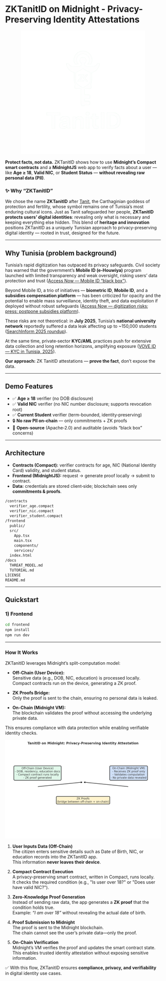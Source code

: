 # ZKTanitID on Midnight - Privacy-Preserving Identity Attestations

<p align="center">
  <img src="frontend/public/zktanitid_logo.png" width="400" />
</p>

**Protect facts, not data.** ZKTanitID shows how to use **Midnight’s Compact smart contracts** and a **MidnightJS** web app to verify facts about a user — like **Age ≥ 18**, **Valid NIC**, or **Student Status** — **without revealing raw personal data (PII)**.

### ✨ Why “ZKTanitID”
We chose the name **ZKTanitID** after [Tanit](https://en.wikipedia.org/wiki/Tanit), the Carthaginian goddess of protection and fertility, whose symbol remains one of Tunisia’s most enduring cultural icons. Just as Tanit safeguarded her people, **ZKTanitID protects users’ digital identities**: revealing only what is necessary and keeping everything else hidden. This blend of **heritage and innovation** positions ZKTanitID as a uniquely Tunisian approach to privacy-preserving digital identity — rooted in trust, designed for the future.

---

## Why Tunisia (problem background)
Tunisia’s rapid digitization has outpaced its privacy safeguards. Civil society has warned that the government’s **Mobile ID (e‑Houwiya)** program launched with limited transparency and weak oversight, risking users’ data protection and trust ([Access Now — Mobile ID “black box”](https://www.accessnow.org/tunisia-must-open-mobile-id-black-box/)).

Beyond Mobile ID, a trio of initiatives — **biometric ID**, **Mobile ID**, and a **subsidies compensation platform** — has been criticized for opacity and the potential to enable mass surveillance, identity theft, and data exploitation if deployed without robust safeguards ([Access Now — digitization risks](https://www.accessnow.org/tunisias-digitization-programs-threaten-the-privacy-of-millions/); [press: postpone subsidies platform](https://www.accessnow.org/press-release/tunisia-postpone-digital-platform-for-subsidies-compensation-launch/)).

These risks are not theoretical: in **July 2025**, Tunisia’s **national university network** reportedly suffered a data leak affecting up to ~150,000 students ([SearchInform 2025 roundup](https://searchinform.com/blog/2025/7/16/data-breaches-in-saudi-arabia-and-tunisia/)).

At the same time, private‑sector **KYC/AML** practices push for extensive data collection and long retention horizons, amplifying exposure ([VOVE ID — KYC in Tunisia, 2025](https://blog.voveid.com/kyc-compliance-in-tunisia-a-2025-guide-for-digital-businesses/)).

**Our approach:** ZK TanitID attestations — **prove the fact**, don’t expose the data.

---

## Demo Features
- ✅ **Age ≥ 18** verifier (no DOB disclosure)
- ✅ **Valid NIC** verifier (no NIC number disclosure; supports revocation root)
- ✅ **Current Student** verifier (term-bounded, identity‑preserving)
- 🔒 **No raw PII on‑chain** — only commitments + ZK proofs
- 🧾 **Open-source** (Apache‑2.0) and auditable (avoids “black box” concerns)

---

## Architecture
- **Contracts (Compact):** verifier contracts for age, NIC (National Identity Card) validity, and student status.
- **Frontend (MidnightJS):** request → generate proof locally → submit to contract.
- **Data:** credentials are stored client‑side; blockchain sees only **commitments & proofs**.

```
/contracts
  verifier_age.compact
  verifier_nic.compact
  verifier_student.compact
/frontend
  public/
  src/
    App.tsx
    main.tsx
    components/
    services/
  index.html
/docs
  THREAT_MODEL.md
  TUTORIAL.md
LICENSE
README.md
```
---

## Quickstart

### 1) Frontend
```bash
cd frontend
npm install
npm run dev
```

---

### How It Works

ZKTanitID leverages Midnight’s split-computation model:

- **Off-Chain (User Device):**  
  Sensitive data (e.g., DOB, NIC, education) is processed locally.  
  Compact contracts run on the device, generating a ZK proof.  

- **ZK Proofs Bridge:**  
  Only the proof is sent to the chain, ensuring no personal data is leaked.  

- **On-Chain (Midnight VM):**  
  The blockchain validates the proof without accessing the underlying private data.  

This ensures compliance with data protection while enabling verifiable identity checks.

![ZKTanitID Flowchart](./frontend/public/zktanitid_midnight_flowchart.png)

1. **User Inputs Data (Off-Chain)**  
   The citizen enters sensitive details such as Date of Birth, NIC, or education records into the ZKTanitID app.  
   This information **never leaves their device**.

2. **Compact Contract Execution**  
   A privacy-preserving smart contract, written in Compact, runs locally.  
   It checks the required condition (e.g., "Is user over 18?" or "Does user have valid NIC?").

3. **Zero-Knowledge Proof Generation**  
   Instead of sending raw data, the app generates a **ZK proof** that the condition holds true.  
   Example: *“I am over 18”* without revealing the actual date of birth.

4. **Proof Submission to Midnight**  
   The proof is sent to the Midnight blockchain.  
   The chain cannot see the user’s private data—only the proof.

5. **On-Chain Verification**  
   Midnight’s VM verifies the proof and updates the smart contract state.  
   This enables trusted identity attestation without exposing sensitive information.

✅ With this flow, ZKTanitID ensures **compliance, privacy, and verifiability** in digital identity use cases.

